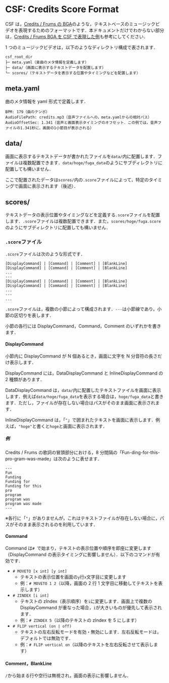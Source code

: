 # CSF: Credits Score Format

CSF は，[Credits / Frums の BGA]()のような，テキストベースのミュージックビデオを表現するためのフォーマットです．本ドキュメントだけでわからない部分は，[Credits / Frums BGA を CSF で表現した例](../static/csf-root)も参考にしてください．

1 つのミュージックビデオは，以下のようなディレクトリ構成で表されます．

```
csf_root_dir
├─ meta.yaml（楽曲のメタ情報を定義します）
├─ data/（画面に表示するテキストデータを配置します）
└─ scores/（テキストデータを表示する位置やタイミングなどを配置します）
```

## meta.yaml

曲のメタ情報を yaml 形式で定義します．

```
BPM: 179（曲のテンポ）
AudioFilePath: credits.mp3（音声ファイルへの，meta.yamlからの相対パス）
AudioOffsetSec: 1.341（音声と画面表示タイミングのオフセット．この例では，音声ファイルの1.341秒に，画面の1小節目が表示される）
```

## data/

画面に表示するテキストデータが書かれたファイルを`data/`内に配置します．ファイルは複数配置できます．`data/hoge/fuga_data`のようにサブディレクトリに配置しても構いません．

ここで配置されたデータは`scores/`内の`.score`ファイルによって，特定のタイミングで画面に表示されます（後述）．

## scores/

テキストデータの表示位置やタイミングなどを定義する`.score`ファイルを配置します．`.score`ファイルは複数配置できます．また，`scores/hoge/fuga.score`のようにサブディレクトリに配置しても構いません．

### `.score`ファイル

`.score`ファイルは次のような形式です．

```
[DisplayCommand] | [Command] | [Comment] | [BlankLine]
[DisplayCommand] | [Command] | [Comment] | [BlankLine]
...
---
[DisplayCommand] | [Command] | [Comment] | [BlankLine]
[DisplayCommand] | [Command] | [Comment] | [BlankLine]
...
---
...
```

`.score`ファイルは，複数の小節によって構成されます．`---`は小節線であり，小節の区切りを表します．

小節の各行には DisplayCommand，Command，Comment のいずれかを書きます．

#### DisplayCommand

小節内に DisplayCommand が N 個あるとき，画面に文字を N 分音符の長さだけ表示します．

DisplayCommand には，DataDisplayCommand と InlineDisplayCommand の 2 種類があります．

DataDisplayCommand は，`data/`内に配置したテキストファイルを画面に表示します．例えば`data/hoge/fuga_data`を表示する場合は，`hoge/fuga_data`と書きます．ただし，ファイルが存在しない場合はパスがそのまま画面に表示されます．

InlineDisplayCommand は，「`"`」で囲まれたテキストを画面に表示します．例えば，`"hoge"`と書くと`hoge`と画面に表示されます．

##### 例

Credits / Frums の歌詞の冒頭部分における，8 分間隔の「Fun-ding-for-this-pro-gram-was-made」は次のように表せます．

```
---
Fun
Funding
Funding for
Funding for this
pro
program
program was
program was made
---
```

※各行に「`"`」がありませんが，これはテキストファイルが存在しない場合に，パスがそのまま表示されるのを利用しています．

#### Command

Command は`# `で始まり，テキストの表示位置や順序を即座に変更します（DisplayCommand の表示タイミングに影響しません）．以下のコマンドが有効です．

- `# MOVETO [x int] [y int]`
  - テキストの表示位置を画面の`y`行`x`文字目に変更します
  - 例：`# MOVETO 1 2`（以降，画面の 2 行 1 文字目に移動してテキストを表示します）
- `# ZINDEX [i int]`
  - テキストの zIndex（表示順序）を`i`に変更します．画面上で複数の DisplayCommand が重なった場合，`i`が大きいものが優先して表示されます．
  - 例：`# ZINDEX 5`（以降のテキストの zIndex を 5 にします）
- `# FLIP vertical (on | off)`
  - テキストの左右反転モードを有効・無効にします．左右反転モードは，デフォルトでは無効です．
  - 例：`# FLIP vertical on`（以降のテキストを左右反転させて表示します）

#### Comment，BlankLine

`/`から始まる行や空行は無視され，画面の表示に影響しません．
